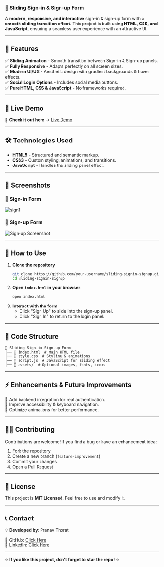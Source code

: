 ### 🚀 Sliding Sign-in & Sign-up Form  

A **modern, responsive, and interactive** sign-in & sign-up form with a **smooth sliding transition effect**. This project is built using **HTML, CSS, and JavaScript**, ensuring a seamless user experience with an attractive UI.

---

## 🌟 Features  

✅ **Sliding Animation** - Smooth transition between Sign-in & Sign-up panels.  
✅ **Fully Responsive** - Adapts perfectly on all screen sizes.  
✅ **Modern UI/UX** - Aesthetic design with gradient backgrounds & hover effects.  
✅ **Social Login Options** - Includes social media buttons.  
✅ **Pure HTML, CSS & JavaScript** - No frameworks required.  

---

## 📌 Live Demo  

🚀 **Check it out here** → [Live Demo](https://sliding-sign-in-sign-up-form-cyan.vercel.app/)  

---

## 🛠️ Technologies Used  

- **HTML5** - Structured and semantic markup.  
- **CSS3** - Custom styling, animations, and transitions.  
- **JavaScript** - Handles the sliding panel effect.  

---

## 📸 Screenshots  

### 🔹 **Sign-in Form**  
![sign1](https://github.com/user-attachments/assets/cb33b032-80da-49c4-88fb-57aad5d1c22b)

### 🔹 **Sign-up Form**  
![Sign-up Screenshot]()  

---

## 🎯 How to Use  

1. **Clone the repository**  
   ```bash
   git clone https://github.com/your-username/sliding-signin-signup.git
   cd sliding-signin-signup
   ```
2. **Open `index.html` in your browser**  
   ```bash
   open index.html
   ```
3. **Interact with the form**  
   - Click "Sign Up" to slide into the sign-up panel.  
   - Click "Sign In" to return to the login panel.  

---

## 📝 Code Structure  

```plaintext
📂 Sliding Sign-in-Sign-up Form  
│── 📄 index.html  # Main HTML file  
│── 🎨 style.css  # Styling & animations  
│── 📜 script.js  # JavaScript for sliding effect  
│── 📂 assets/  # Optional images, fonts, icons  
```

---

## ⚡ Enhancements & Future Improvements  

🔹 Add backend integration for real authentication.  
🔹 Improve accessibility & keyboard navigation.  
🔹 Optimize animations for better performance.  

---

## 👨‍💻 Contributing  

Contributions are welcome! If you find a bug or have an enhancement idea:  

1. Fork the repository  
2. Create a new branch (`feature-improvement`)  
3. Commit your changes  
4. Open a Pull Request  

---

## 📜 License  

This project is **MIT Licensed**. Feel free to use and modify it.  

---

## 📞 Contact  

💡 **Developed by**: Pranav Thorat

🔗 GitHub: [Click Here](https://github.com/PranavThorat1432)  
🔗 LinkedIn: [Click Here](https://linkedin.com/in/curiouspranavthorat/)  

---

⭐ **If you like this project, don't forget to star the repo!** ⭐  

